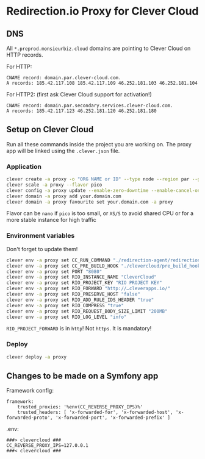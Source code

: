 # Redirection.io Proxy for Clever Cloud

## DNS

All `*.preprod.monsieurbiz.cloud` domains are pointing to Clever Cloud on HTTP records.

For HTTP:
```
CNAME record: domain.par.clever-cloud.com.
A records: 185.42.117.108 185.42.117.109 46.252.181.103 46.252.181.104
```

For HTTP2: (first ask Clever Cloud support for activation!)
```
CNAME record: domain.par.secondary.services.clever-cloud.com.
A records: 185.42.117.123 46.252.181.120 46.252.181.180
```

## Setup on Clever Cloud

Run all these commands inside the project you are working on.
The proxy app will be linked using the `.clever.json` file.

### Application

```bash
clever create -a proxy -o "ORG NAME or ID" --type node --region par --github "monsieurbiz/redirectionio-proxy" "Proxy"
clever scale -a proxy --flavor pico
clever config -a proxy update --enable-zero-downtime --enable-cancel-on-push --enable-force-https
clever domain -a proxy add your.domain.com
clever domain -a proxy favourite set your.domain.com -a proxy
```

Flavor can be `nano` if `pico` is too small, or `XS/S` to avoid shared CPU or for a more stable instance for high traffic

### Environment variables

Don't forget to update them!

```bash
clever env -a proxy set CC_RUN_COMMAND "./redirection-agent/redirectionio-agent --config-file ./agent.yml"
clever env -a proxy set CC_PRE_BUILD_HOOK "./clevercloud/pre_build_hook.sh"
clever env -a proxy set PORT "8080"
clever env -a proxy set RIO_INSTANCE_NAME "CleverCloud"
clever env -a proxy set RIO_PROJECT_KEY "RIO PROJECT KEY"
clever env -a proxy set RIO_FORWARD "http://…cleverapps.io/"
clever env -a proxy set RIO_PRESERVE_HOST "false"
clever env -a proxy set RIO_ADD_RULE_IDS_HEADER "true"
clever env -a proxy set RIO_COMPRESS "true"
clever env -a proxy set RIO_REQUEST_BODY_SIZE_LIMIT "200MB"
clever env -a proxy set RIO_LOG_LEVEL "info"
```

`RIO_PROJECT_FORWARD` is in `http`! Not `https`. It is mandatory!

### Deploy

```bash
clever deploy -a proxy
```

## Changes to be made on a Symfony app

Framework config:

```
framework:
    trusted_proxies: '%env(CC_REVERSE_PROXY_IPS)%'
    trusted_headers: [ 'x-forwarded-for', 'x-forwarded-host', 'x-forwarded-proto', 'x-forwarded-port', 'x-forwarded-prefix' ]
```

.env:

```
###> clevercloud ###
CC_REVERSE_PROXY_IPS=127.0.0.1
###< clevercloud ###
```
